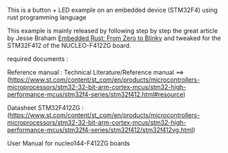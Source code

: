 This is a button +  LED example on an embedded device (STM32F4) using rust programming language 

This example is mainly released by following step by step the great article by Jesse Braham [Embedded Rust: From Zero to Blinky](https://beta7.io/posts/embedded-rust-from-zero-to-blinky.html) 
and tweaked for the STM32F412 of the NUCLEO-F412ZG board.

required documents : 

Reference manual : Technical Literature/Reference manual ==> (https://www.st.com/content/st_com/en/products/microcontrollers-microprocessors/stm32-32-bit-arm-cortex-mcus/stm32-high-performance-mcus/stm32f4-series/stm32f412.html#resource)

Datasheet STM32F412ZG : (https://www.st.com/content/st_com/en/products/microcontrollers-microprocessors/stm32-32-bit-arm-cortex-mcus/stm32-high-performance-mcus/stm32f4-series/stm32f412/stm32f412vg.html)

User Manual for nucleo144-F412ZG boards
